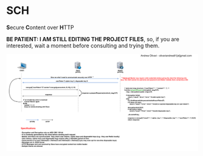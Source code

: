 # SCH
**S**ecure **C**ontent over **H**TTP

**BE PATIENT: I AM STILL EDITING THE PROJECT FILES**, so, if you are interested, wait a moment before consulting and trying them.

![alt tag](https://raw.githubusercontent.com/AndreaLVR/SCH/master/documentation/SCH_Diagram.png)
